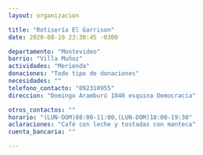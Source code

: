```yaml
---
layout: organizacion

title: "Rotisería El Garrison"
date: 2020-08-10 23:30:45 -0300

departamento: "Montevideo"
barrio: "Villa Muñoz"
actividades: "Merienda"
donaciones: "Todo tipo de donaciones"
necesidades: ""
telefono_contacto: "092310955"
direccion: "Domingo Aramburú 1840 esquina Democracia"

otros_contactos: ""
horario: "(LUN-DOM)08:00-11:00,(LUN-DOM)18:00-19:30"
aclaraciones: "Café con leche y tostadas con manteca"
cuenta_bancaria: ""

---
```

